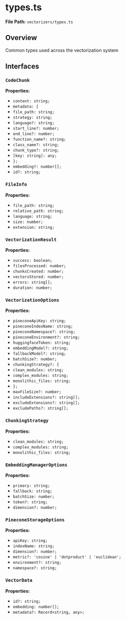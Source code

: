 # types.ts

**File Path:** `vectorizers/types.ts`

## Overview

Common types used across the vectorization system

## Interfaces

### `CodeChunk`

**Properties:**

- `content: string;`
- `metadata: {`
- `file_path: string;`
- `strategy: string;`
- `language?: string;`
- `start_line?: number;`
- `end_line?: number;`
- `function_name?: string;`
- `class_name?: string;`
- `chunk_type?: string;`
- `[key: string]: any;`
- `};`
- `embedding?: number[];`
- `id?: string;`

### `FileInfo`

**Properties:**

- `file_path: string;`
- `relative_path: string;`
- `language: string;`
- `size: number;`
- `extension: string;`

### `VectorizationResult`

**Properties:**

- `success: boolean;`
- `filesProcessed: number;`
- `chunksCreated: number;`
- `vectorsStored: number;`
- `errors: string[];`
- `duration: number;`

### `VectorizationOptions`

**Properties:**

- `pineconeApiKey: string;`
- `pineconeIndexName: string;`
- `pineconeNamespace?: string;`
- `pineconeEnvironment?: string;`
- `huggingfaceToken: string;`
- `embeddingModel?: string;`
- `fallbackModel?: string;`
- `batchSize?: number;`
- `chunkingStrategy?: {`
- `clean_modules: string;`
- `complex_modules: string;`
- `monolithic_files: string;`
- `};`
- `maxFileSize?: number;`
- `includeExtensions?: string[];`
- `excludeExtensions?: string[];`
- `excludePaths?: string[];`

### `ChunkingStrategy`

**Properties:**

- `clean_modules: string;`
- `complex_modules: string;`
- `monolithic_files: string;`

### `EmbeddingManagerOptions`

**Properties:**

- `primary: string;`
- `fallback: string;`
- `batchSize: number;`
- `token?: string;`
- `dimension?: number;`

### `PineconeStorageOptions`

**Properties:**

- `apiKey: string;`
- `indexName: string;`
- `dimension?: number;`
- `metric?: 'cosine' | 'dotproduct' | 'euclidean';`
- `environment?: string;`
- `namespace?: string;`

### `VectorData`

**Properties:**

- `id?: string;`
- `embedding: number[];`
- `metadata?: Record<string, any>;`

